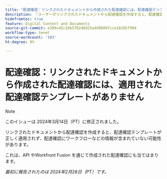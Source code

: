 ```yaml
---
title: "配達確認：リンクされたドキュメントから作成された配達確認には、配達確認テンプレートが適用されていません"
description: 「ユーザーがリンクされたドキュメントから配達確認を作成すると、配達確認テンプレートが正しく適用されず、配達確認にワークフローなどの情報が含まれていない可能性があります。」
hidefromtoc: true
feature: Digital Content and Documents
source-git-commit: e399c45c2bb5782d8d25add9b097cce18205f994
workflow-type: tm+mt
source-wordcount: '103'
ht-degree: 9%

---
```



# 配達確認：リンクされたドキュメントから作成された配達確認には、適用された配達確認テンプレートがありません

<!--On WF, WFF, WFP TOCs-->

>[!NOTE]
>
>このイシューは 2024年3月14日（PT）に修正されました。

リンクされたドキュメントから配達確認を作成すると、配達確認テンプレートが正しく適用されず、配達確認にワークフローなどの情報が含まれていない可能性があります。

これは、API やWorkfront Fusion を通じて作成された配達確認にも当てはまります。

_最初に報告されたのは 2024年2月28日（PT）です。_
